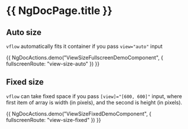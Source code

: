 # {{ NgDocPage.title }}

## Auto size

`vflow` automatically fits it container if you pass `view="auto"` input

{{ NgDocActions.demo("ViewSizeFullscreenDemoComponent", { fullscreenRoute: "view-size-auto" }) }}

## Fixed size

`vflow` can take fixed space if you pass `[view]="[600, 600]"` input, where first item of array is width (in pixels), and the second is height (in pixels).

{{ NgDocActions.demo("ViewSizeFixedDemoComponent", { fullscreenRoute: "view-size-fixed" }) }}
